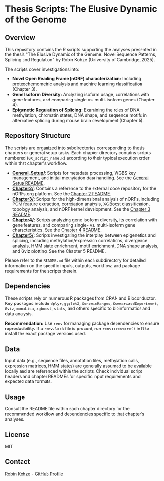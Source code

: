 # Thesis Scripts: The Elusive Dynamic of the Genome

## Overview

This repository contains the R scripts supporting the analyses presented in the thesis "The Elusive Dynamic of the Genome: Novel Sequence Patterns, Splicing and Regulation" by Robin Kohze (University of Cambridge, 2025).

The scripts cover investigations into:

*   **Novel Open Reading Frame (nORF) characterization:** Including proteochemometric analysis and machine learning classification (Chapter 3).
*   **Gene Isoform Diversity:** Analyzing isoform usage, correlations with gene features, and comparing single vs. multi-isoform genes (Chapter 4).
*   **Epigenetic Regulation of Splicing:** Examining the roles of DNA methylation, chromatin states, DNA shape, and sequence motifs in alternative splicing during mouse brain development (Chapter 5).

## Repository Structure

The scripts are organized into subdirectories corresponding to thesis chapters or general setup tasks. Each chapter directory contains scripts numbered (`0X_script_name.R`) according to their typical execution order within that chapter's workflow.

*   **[General_Setup/](./General_Setup/)**: Scripts for metadata processing, WGBS key management, and initial methylation data handling. See the [General Setup README](./General_Setup/README.md).
*   **[Chapter2/](./Chapter2/)**: Contains a reference to the external code repository for the nORFs.org platform. See the [Chapter 2 README](./Chapter2/README.md).
*   **[Chapter3/](./Chapter3/)**: Scripts for the high-dimensional analysis of nORFs, including PCM feature extraction, correlation analysis, XGBoost classification, topology analysis, and nORF kernel development. See the [Chapter 3 README](./Chapter3/README.md).
*   **[Chapter4/](./Chapter4/)**: Scripts analyzing gene isoform diversity, its correlation with gene features, and comparing single- vs. multi-isoform gene characteristics. See the [Chapter 4 README](./Chapter4/README.md).
*   **[Chapter5/](./Chapter5/)**: Scripts investigating the interplay between epigenetics and splicing, including methylation/expression correlations, divergence analysis, HMM state enrichment, motif enrichment, DNA shape analysis, and Gviz plotting. See the [Chapter 5 README](./Chapter5/README.md).

Please refer to the `README.md` file within each subdirectory for detailed information on the specific inputs, outputs, workflow, and package requirements for the scripts therein.

## Dependencies

These scripts rely on numerous R packages from CRAN and Bioconductor. Key packages include `dplyr`, `ggplot2`, `GenomicRanges`, `SummarizedExperiment`, `Gviz`, `monaLisa`, `xgboost`, `stats`, and others specific to bioinformatics and data analysis.

**Recommendation:** Use `renv` for managing package dependencies to ensure reproducibility. If a `renv.lock` file is present, run `renv::restore()` in R to install the exact package versions used.

## Data

Input data (e.g., sequence files, annotation files, methylation calls, expression matrices, HMM states) are generally assumed to be available locally and are referenced within the scripts. Check individual script headers and chapter READMEs for specific input requirements and expected data formats.

## Usage

Consult the README file within each chapter directory for the recommended workflow and dependencies specific to that chapter's analyses.

## License

MIT

## Contact

Robin Kohze - [GitHub Profile](https://github.com/Kohze)
